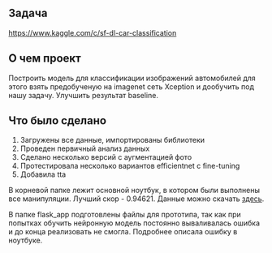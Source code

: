## Задача
https://www.kaggle.com/c/sf-dl-car-classification

## О чем проект
Построить модель для классификации изображений автомобилей для этого взять предобученую на imagenet сеть Xception и дообучить под нашу задачу. Улучшить результат baseline.

## Что было сделано
1. Загружены все данные, импортированы библиотеки
2. Проведен первичный анализ данных
3. Сделано несколько версий с аугментацией фото
4. Протестировала несколько вариантов efficientnet c fine-tuning
5. Добавила tta

В корневой папке лежит основной ноутбук, в котором были выполнены все манипуляции. Лучший скор - 0.94621.
Данные можно скачать [здесь](https://www.kaggle.com/c/sf-dl-car-classification).

В папке flask_app подготовлены файлы для прототипа, так как при попытках обучить нейронную модель постоянно вываливалась ошибка и до конца реализовать не смогла. Подробнее описала ошибку в ноутбуке.
